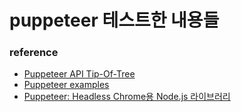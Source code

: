# puppeteer 테스트한 내용들

### reference
- [Puppeteer API Tip-Of-Tree](https://github.com/GoogleChrome/puppeteer/blob/master/docs/api.md)
- [Puppeteer examples](https://github.com/checkly/puppeteer-examples)
- [Puppeteer: Headless Chrome용 Node.js 라이브러리](https://blog.outsider.ne.kr/1318)